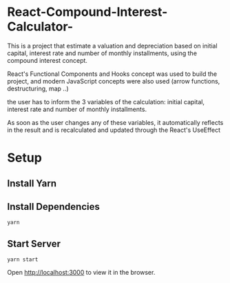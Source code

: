 # React-Compound-Interest-Calculator-

This is a project that estimate a valuation and depreciation based on initial capital,
interest rate and number of monthly installments, using the compound interest concept.


React's Functional Components and Hooks concept was used to build the project,
 and modern JavaScript concepts were also used (arrow functions, destructuring, map ..)

the user has  to inform the 3 variables of the calculation: initial capital, 
interest rate and number of monthly installments.

As soon as the user changes any of these variables, it automatically reflects 
in the result and is recalculated and updated through the React's UseEffect




# Setup

## Install Yarn

## Install Dependencies

```
yarn
```

## Start Server
```
yarn start
```
Open [http://localhost:3000](http://localhost:3000) to view it in the browser.
